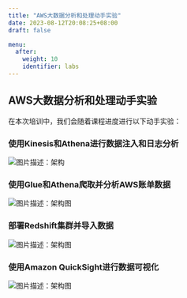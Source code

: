 ```yaml
---
title: "AWS大数据分析和处理动手实验"
date: 2023-08-12T20:08:25+08:00
draft: false

menu:
  after:
    weight: 10
    identifier: labs
---
```

## AWS大数据分析和处理动手实验

在本次培训中，我们会随着课程进度进行以下动手实验：

### 使用Kinesis和Athena进行数据注入和日志分析

![图片描述：架构](/lab2-1-architecture.png)

### 使用Glue和Athena爬取并分析AWS账单数据

![图片描述：架构图](/billing-data-analystics-architecture.png)

### 部署Redshift集群并导入数据

![图片描述：架构图](/LabRedshift.jpg)

### 使用Amazon QuickSight进行数据可视化

![图片描述：架构图](/quicksight.png)
